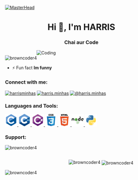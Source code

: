 [![MasterHead](https://present.readthedocs.io/en/latest/gallery/welcome-to-coding/)](https://codegrills.in)
<h1 align="center">Hi 👋, I'm HARRIS</h1>
<h3 align="center">Chai aur Code</h3>
<img align="right" alt="Coding" width="400" src="https://media.tenor.com/rePDfDWO3XoAAAAd/hacking.gif">
<p align="left"> <img src="https://komarev.com/ghpvc/?username=browncoder4&label=Profile%20views&color=0e75b6&style=flat" alt="browncoder4" /> </p>

- ⚡ Fun fact **Im funny**

<h3 align="left">Connect with me:</h3>
<p align="left">
<a href="https://twitter.com/harrisminhas" target="blank"><img align="center" src="https://raw.githubusercontent.com/rahuldkjain/github-profile-readme-generator/master/src/images/icons/Social/twitter.svg" alt="harrisminhas" height="30" width="40" /></a>
<a href="https://fb.com/harris.minhas" target="blank"><img align="center" src="https://raw.githubusercontent.com/rahuldkjain/github-profile-readme-generator/master/src/images/icons/Social/facebook.svg" alt="harris.minhas" height="30" width="40" /></a>
<a href="https://instagram.com/@harris.minhas" target="blank"><img align="center" src="https://raw.githubusercontent.com/rahuldkjain/github-profile-readme-generator/master/src/images/icons/Social/instagram.svg" alt="@harris.minhas" height="30" width="40" /></a>
</p>

<h3 align="left">Languages and Tools:</h3>
<p align="left"> <a href="https://www.cprogramming.com/" target="_blank" rel="noreferrer"> <img src="https://raw.githubusercontent.com/devicons/devicon/master/icons/c/c-original.svg" alt="c" width="40" height="40"/> </a> <a href="https://www.w3schools.com/cpp/" target="_blank" rel="noreferrer"> <img src="https://raw.githubusercontent.com/devicons/devicon/master/icons/cplusplus/cplusplus-original.svg" alt="cplusplus" width="40" height="40"/> </a> <a href="https://www.w3schools.com/cs/" target="_blank" rel="noreferrer"> <img src="https://raw.githubusercontent.com/devicons/devicon/master/icons/csharp/csharp-original.svg" alt="csharp" width="40" height="40"/> </a> <a href="https://www.w3schools.com/css/" target="_blank" rel="noreferrer"> <img src="https://raw.githubusercontent.com/devicons/devicon/master/icons/css3/css3-original-wordmark.svg" alt="css3" width="40" height="40"/> </a> <a href="https://www.w3.org/html/" target="_blank" rel="noreferrer"> <img src="https://raw.githubusercontent.com/devicons/devicon/master/icons/html5/html5-original-wordmark.svg" alt="html5" width="40" height="40"/> </a> <a href="https://nodejs.org" target="_blank" rel="noreferrer"> <img src="https://raw.githubusercontent.com/devicons/devicon/master/icons/nodejs/nodejs-original-wordmark.svg" alt="nodejs" width="40" height="40"/> </a> <a href="https://www.python.org" target="_blank" rel="noreferrer"> <img src="https://raw.githubusercontent.com/devicons/devicon/master/icons/python/python-original.svg" alt="python" width="40" height="40"/> </a> </p>

<h3 align="left">Support:</h3>
<p><a href="https://www.buymeacoffee.com/browncoder4"> <img align="left" src="https://cdn.buymeacoffee.com/buttons/v2/default-yellow.png" height="50" width="210" alt="browncoder4" /></a></p><br><br>

<p><img align="left" src="https://github-readme-stats.vercel.app/api/top-langs?username=browncoder4&show_icons=true&locale=en&layout=compact" alt="browncoder4" /></p>

<p>&nbsp;<img align="center" src="https://github-readme-stats.vercel.app/api?username=browncoder4&show_icons=true&locale=en" alt="browncoder4" /></p>

<p><img align="center" src="https://github-readme-streak-stats.herokuapp.com/?user=browncoder4&" alt="browncoder4" /></p>
